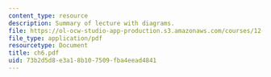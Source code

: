 ```yaml
---
content_type: resource
description: Summary of lecture with diagrams.
file: https://ol-ocw-studio-app-production.s3.amazonaws.com/courses/12-333-atmospheric-and-ocean-circulations-spring-2004/73b2d5d8e3a18b107509fba4eead4841_ch6.pdf
file_type: application/pdf
resourcetype: Document
title: ch6.pdf
uid: 73b2d5d8-e3a1-8b10-7509-fba4eead4841
---
```

